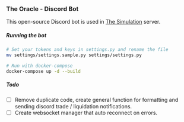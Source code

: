 ### The Oracle - Discord Bot
This open-source Discord bot is used in <a href='https://discord.gg/P2Smr4Y'>The Simulation</a> server.

##### Running the bot
```bash
# Set your tokens and keys in settings.py and rename the file
mv settings/settings.sample.py settings/settings.py

# Run with docker-compose
docker-compose up -d --build
```

##### Todo
- [ ] Remove duplicate code, create general function for formatting and sending discord trade / liquidation notifications.
- [ ] Create websocket manager that auto reconnect on errors.
